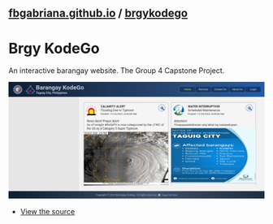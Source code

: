 ## [fbgabriana.github.io](/) / [brgykodego](/brgykodego/)

# Brgy KodeGo

An interactive barangay website. The Group 4 Capstone Project.

![BrgyKodego screenshot](screenshot.png)

* [View the source](https://github.com/fbgabriana/brgykodego)

